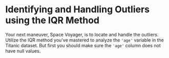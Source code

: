 # Identifying and Handling Outliers using the IQR Method

Your next maneuver, Space Voyager, is to locate and handle the outliers. Utilize the IQR method you've mastered to analyze the `'age'` variable in the Titanic dataset. But first you should make sure the `'age'` column does not have null values.